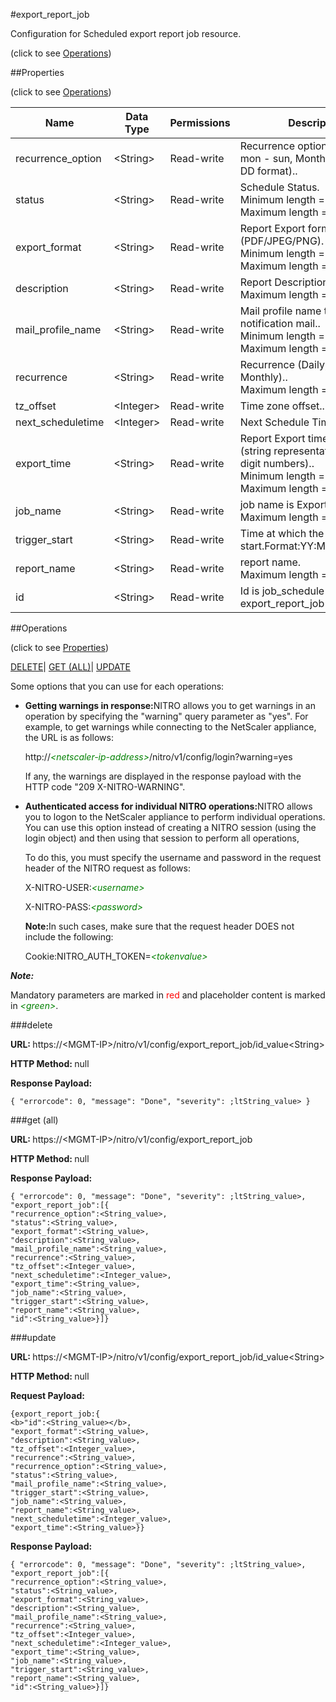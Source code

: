 #export_report_job



Configuration for Scheduled export report job resource.

<span>(click to see [Operations](#operations))</span>



##Properties 

<span>(click to see [Operations](#operations))</span>





<table><thead><tr><th>Name</th><th>Data Type</th><th>Permissions</th><th>Description</th></tr></thead><tbody><tr><td>recurrence_option</td><td>&lt;String></td><td>Read-write</td><td>Recurrence option (Weekly -&gt; mon - sun, Monthly -&gt; date in DD format)..</td></tr><tr><td>status</td><td>&lt;String></td><td>Read-write</td><td>Schedule Status.<br>Minimum length = 1<br>Maximum length = 128</td></tr><tr><td>export_format</td><td>&lt;String></td><td>Read-write</td><td>Report Export format (PDF/JPEG/PNG).<br>Minimum length = 3<br>Maximum length = 4</td></tr><tr><td>description</td><td>&lt;String></td><td>Read-write</td><td>Report Description..<br>Maximum length = 512</td></tr><tr><td>mail_profile_name</td><td>&lt;String></td><td>Read-write</td><td>Mail profile name to send notification mail..<br>Minimum length = 1<br>Maximum length = 255</td></tr><tr><td>recurrence</td><td>&lt;String></td><td>Read-write</td><td>Recurrence (Daily, Weekly, Monthly)..<br>Maximum length = 16</td></tr><tr><td>tz_offset</td><td>&lt;Integer></td><td>Read-write</td><td>Time zone offset..</td></tr><tr><td>next_scheduletime</td><td>&lt;Integer></td><td>Read-write</td><td>Next Schedule Time.</td></tr><tr><td>export_time</td><td>&lt;String></td><td>Read-write</td><td>Report Export time GMT epoch (string representation of 10 digit numbers)..<br>Minimum length = 5<br>Maximum length = 16</td></tr><tr><td>job_name</td><td>&lt;String></td><td>Read-write</td><td>job name is ExportJob..<br>Maximum length = 16</td></tr><tr><td>trigger_start</td><td>&lt;String></td><td>Read-write</td><td>Time at which the trigger should start.Format:YY:MM:DD:HH:MM.</td></tr><tr><td>report_name</td><td>&lt;String></td><td>Read-write</td><td>report name.<br>Maximum length = 255</td></tr><tr><td>id</td><td>&lt;String></td><td>Read-write</td><td>Id is job_schedule id for all the export_report_job details.</td></tr></tbody></table>

##Operations 

<span>(click to see [Properties](#properties))</span>





[DELETE](#delete)| [GET (ALL)](#get-all)| [UPDATE](#update)





Some options that you can use for each operations:

<ul><li><p><b>Getting warnings in response:</b>NITRO allows you to get warnings in an operation by specifying the "warning" query parameter as "yes". For example, to get warnings while connecting to the NetScaler appliance, the URL is as follows:</p><p>http://<span style="color:green;font-style:italic;">&lt;netscaler-ip-address&gt;</span>/nitro/v1/config/login?warning=yes</p><p>If any, the warnings are displayed in the response payload with the HTTP code "209 X-NITRO-WARNING".</p></li><li><p><b>Authenticated access for individual NITRO operations:</b>NITRO allows you to logon to the NetScaler appliance to perform individual operations. You can use this option instead of creating a NITRO session (using the login object) and then using that session to perform all operations,</p><p>To do this, you must specify the username and password in the request header of the NITRO request as follows:</p><p>X-NITRO-USER:<span style="color:green;font-style:italic;">&lt;username&gt;</span></p><p>X-NITRO-PASS:<span style="color:green;font-style:italic;">&lt;password&gt;</span></p><p><b>Note:</b>In such cases, make sure that the request header DOES not include the following:</p><p>Cookie:NITRO_AUTH_TOKEN=<span style="color:green;font-style:italic;">&lt;tokenvalue&gt;</span></p></li></ul>







***Note:*** 

Mandatory parameters are marked in <span style="color:#FF0000;">red</span> and placeholder content is marked in <span style="color:green;font-style:italic">&lt;green&gt;</span>.



###delete







<b>URL: </b>https://&lt;MGMT-IP&gt;/nitro/v1/config/export_report_job/id_value&lt;String&gt;

<b>HTTP Method: </b>null

<b>Response Payload: </b>
```
{ "errorcode": 0, "message": "Done", "severity": ;ltString_value> }
```







###get (all)







<b>URL: </b>https://&lt;MGMT-IP&gt;/nitro/v1/config/export_report_job

<b>HTTP Method: </b>null

<b>Response Payload: </b>
```
{ "errorcode": 0, "message": "Done", "severity": ;ltString_value>, "export_report_job":[{
"recurrence_option":<String_value>,
"status":<String_value>,
"export_format":<String_value>,
"description":<String_value>,
"mail_profile_name":<String_value>,
"recurrence":<String_value>,
"tz_offset":<Integer_value>,
"next_scheduletime":<Integer_value>,
"export_time":<String_value>,
"job_name":<String_value>,
"trigger_start":<String_value>,
"report_name":<String_value>,
"id":<String_value>}]}
```







###update







<b>URL: </b>https://&lt;MGMT-IP&gt;/nitro/v1/config/export_report_job/id_value&lt;String&gt;

<b>HTTP Method: </b>null

<b>Request Payload: </b>
```
{export_report_job:{
<b>"id":<String_value></b>,
"export_format":<String_value>,
"description":<String_value>,
"tz_offset":<Integer_value>,
"recurrence":<String_value>,
"recurrence_option":<String_value>,
"status":<String_value>,
"mail_profile_name":<String_value>,
"trigger_start":<String_value>,
"job_name":<String_value>,
"report_name":<String_value>,
"next_scheduletime":<Integer_value>,
"export_time":<String_value>}}
```

<b>Response Payload: </b>
```
{ "errorcode": 0, "message": "Done", "severity": ;ltString_value>, "export_report_job":[{
"recurrence_option":<String_value>,
"status":<String_value>,
"export_format":<String_value>,
"description":<String_value>,
"mail_profile_name":<String_value>,
"recurrence":<String_value>,
"tz_offset":<Integer_value>,
"next_scheduletime":<Integer_value>,
"export_time":<String_value>,
"job_name":<String_value>,
"trigger_start":<String_value>,
"report_name":<String_value>,
"id":<String_value>}]}
```







